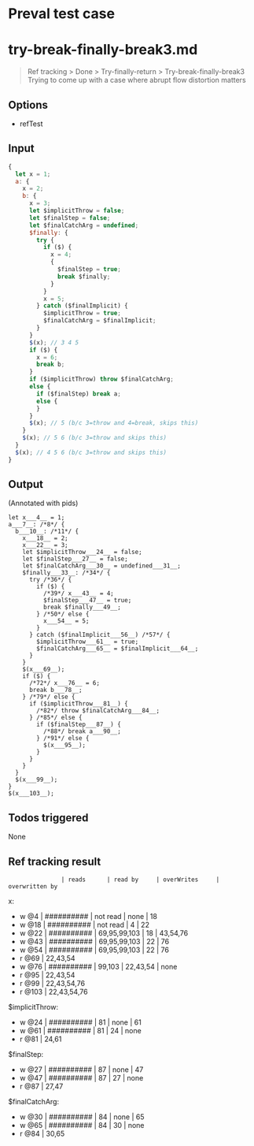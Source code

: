 # Preval test case

# try-break-finally-break3.md

> Ref tracking > Done > Try-finally-return > Try-break-finally-break3
> Trying to come up with a case where abrupt flow distortion matters

## Options

- refTest

## Input

`````js filename=intro
{
  let x = 1;
  a: {
    x = 2;
    b: {
      x = 3;
      let $implicitThrow = false;
      let $finalStep = false;
      let $finalCatchArg = undefined;
      $finally: {
        try {
          if ($) {
            x = 4;
            {
              $finalStep = true;
              break $finally;
            }
          }
          x = 5;
        } catch ($finalImplicit) {
          $implicitThrow = true;
          $finalCatchArg = $finalImplicit;
        }
      }
      $(x); // 3 4 5
      if ($) {
        x = 6;
        break b;
      }
      if ($implicitThrow) throw $finalCatchArg;
      else {
        if ($finalStep) break a;
        else {
        }
      }
      $(x); // 5 (b/c 3=throw and 4=break, skips this)
    }
    $(x); // 5 6 (b/c 3=throw and skips this)
  }
  $(x); // 4 5 6 (b/c 3=throw and skips this)
}
`````


## Output

(Annotated with pids)

`````filename=intro
let x___4__ = 1;
a___7__: /*8*/ {
  b___10__: /*11*/ {
    x___18__ = 2;
    x___22__ = 3;
    let $implicitThrow___24__ = false;
    let $finalStep___27__ = false;
    let $finalCatchArg___30__ = undefined___31__;
    $finally___33__: /*34*/ {
      try /*36*/ {
        if ($) {
          /*39*/ x___43__ = 4;
          $finalStep___47__ = true;
          break $finally___49__;
        } /*50*/ else {
          x___54__ = 5;
        }
      } catch ($finalImplicit___56__) /*57*/ {
        $implicitThrow___61__ = true;
        $finalCatchArg___65__ = $finalImplicit___64__;
      }
    }
    $(x___69__);
    if ($) {
      /*72*/ x___76__ = 6;
      break b___78__;
    } /*79*/ else {
      if ($implicitThrow___81__) {
        /*82*/ throw $finalCatchArg___84__;
      } /*85*/ else {
        if ($finalStep___87__) {
          /*88*/ break a___90__;
        } /*91*/ else {
          $(x___95__);
        }
      }
    }
  }
  $(x___99__);
}
$(x___103__);
`````


## Todos triggered


None


## Ref tracking result


                   | reads      | read by     | overWrites     | overwritten by
x:
  - w @4       | ########## | not read    | none           | 18
  - w @18      | ########## | not read    | 4              | 22
  - w @22      | ########## | 69,95,99,103 | 18             | 43,54,76
  - w @43      | ########## | 69,95,99,103 | 22             | 76
  - w @54      | ########## | 69,95,99,103 | 22             | 76
  - r @69      | 22,43,54
  - w @76      | ########## | 99,103      | 22,43,54       | none
  - r @95      | 22,43,54
  - r @99      | 22,43,54,76
  - r @103     | 22,43,54,76

$implicitThrow:
  - w @24          | ########## | 81          | none           | 61
  - w @61          | ########## | 81          | 24             | none
  - r @81          | 24,61

$finalStep:
  - w @27          | ########## | 87          | none           | 47
  - w @47          | ########## | 87          | 27             | none
  - r @87          | 27,47

$finalCatchArg:
  - w @30          | ########## | 84          | none           | 65
  - w @65          | ########## | 84          | 30             | none
  - r @84          | 30,65
